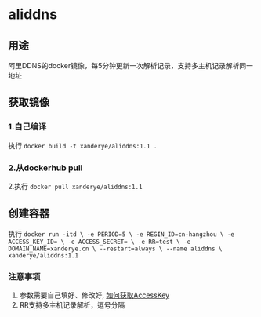 # aliddns

## 用途
阿里DDNS的docker镜像，每5分钟更新一次解析记录，支持多主机记录解析同一地址

## 获取镜像

### 1.自己编译
执行 `docker build -t xanderye/aliddns:1.1 .`

### 2.从dockerhub pull
2.执行 `docker pull xanderye/aliddns:1.1`

## 创建容器
执行
`docker run -itd \
-e PERIOD=5 \
-e REGIN_ID=cn-hangzhou \
-e ACCESS_KEY_ID= \
-e ACCESS_SECRET= \
-e RR=test \
-e DOMAIN_NAME=xanderye.cn \
--restart=always \
--name aliddns \
xanderye/aliddns:1.1`

### 注意事项
1. 参数需要自己填好、修改好, [如何获取AccessKey](https://help.aliyun.com/knowledge_detail/48699.html)
2. RR支持多主机记录解析，逗号分隔
